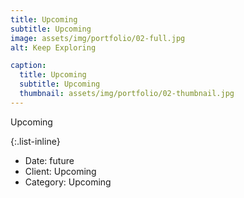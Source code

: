 ```yaml
---
title: Upcoming
subtitle: Upcoming
image: assets/img/portfolio/02-full.jpg
alt: Keep Exploring

caption:
  title: Upcoming
  subtitle: Upcoming
  thumbnail: assets/img/portfolio/02-thumbnail.jpg
---
```


Upcoming

{:.list-inline}
- Date: future
- Client: Upcoming
- Category: Upcoming

